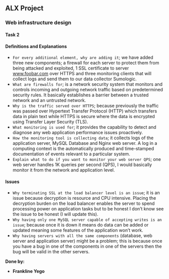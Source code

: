 ## ALX Project

### Web infrastructure design

#### Task 2

#### Definitions and Explanations

- `For every additional element, why are adding it`; we have added three new
components; a firewall for each server to protect them from being attacked and exploited,
1 SSL certificate to server www.foobar.com over HTTPS and three monitoring clients
that will collect logs and send them to our data collector Sumologic.
- `What are firewalls for`; is a network security system that monitors and controls incoming
and outgoing network traffic based on predetermined security rules. It basically
establishes a barrier between a trusted network and an untrusted network.
- `Why is the traffic served over HTTPS`; because previously the traffic was passed over
Hypertext Transfer Protocol (HTTP) which transfers data in plain text while HTTPS is
secure where the data is encrypted using Transfer Layer Security (TLS).
- `What monitoring is used for`; it provides the capability to detect and diagnose any web
application performance issues proactively.
- `How the monitoring tool is collecting data`; it collects logs of the application server,
MySQL Database and Nginx web server. A log in a computing context is the
automatically produced and time-stamped documentation of events relevant to a
particular system.
- `Explain what to do if you want to monitor your web server QPS`; one web server
handles 1K queries per second (QPS), I would basically monitor it from the network and
application level.

#### Issues

- `Why terminating SSL at the load balancer level is an issue`; it is an issue because
decryption is resource and CPU intensive. Placing the decryption burden on the load
balancer enables the server to spend processing power on application tasks but to be
honest I don’t know see the issue to be honest (I will update this).
- `Why having only one MySQL server capable of accepting writes is an issue`;
because once it is down it means do data can be added or updated meaning some
features of the application won’t work.
- `Why having servers with all the same components` (database, web server and
application server) might be a problem; this is because once you have a bug in one of
the components in one of the servers then the bug will be valid in the other servers.

**Done by:**

- **Frankline Yego**
